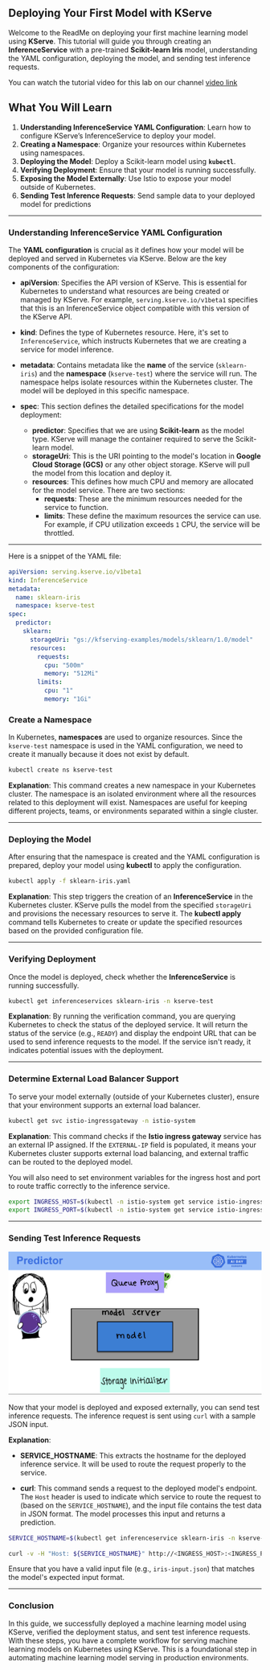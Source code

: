 ## **Deploying Your First Model with KServe**

Welcome to the ReadMe on deploying your first machine learning model using **KServe**. This tutorial will guide you through creating an **InferenceService** with a pre-trained **Scikit-learn Iris** model, understanding the YAML configuration, deploying the model, and sending test inference requests.


You can watch the tutorial video for this lab on our channel [video link](https://youtu.be/V8HtahnEQNU)

## **What You Will Learn**

1. **Understanding InferenceService YAML Configuration**: Learn how to configure KServe’s InferenceService to deploy your model.
2. **Creating a Namespace**: Organize your resources within Kubernetes using namespaces.
3. **Deploying the Model**: Deploy a Scikit-learn model using **`kubectl`**.
4. **Verifying Deployment**: Ensure that your model is running successfully.
5. **Exposing the Model Externally**: Use Istio to expose your model outside of Kubernetes.
6. **Sending Test Inference Requests**: Send sample data to your deployed model for predictions

---

### **Understanding InferenceService YAML Configuration**

The **YAML configuration** is crucial as it defines how your model will be deployed and served in Kubernetes via KServe. Below are the key components of the configuration:

- **apiVersion**: Specifies the API version of KServe. This is essential for Kubernetes to understand what resources are being created or managed by KServe. For example, `serving.kserve.io/v1beta1` specifies that this is an InferenceService object compatible with this version of the KServe API.

- **kind**: Defines the type of Kubernetes resource. Here, it's set to `InferenceService`, which instructs Kubernetes that we are creating a service for model inference.

- **metadata**: Contains metadata like the **name** of the service (`sklearn-iris`) and the **namespace** (`kserve-test`) where the service will run. The namespace helps isolate resources within the Kubernetes cluster. The model will be deployed in this specific namespace.

- **spec**: This section defines the detailed specifications for the model deployment:
  - **predictor**: Specifies that we are using **Scikit-learn** as the model type. KServe will manage the container required to serve the Scikit-learn model.
  - **storageUri**: This is the URI pointing to the model's location in **Google Cloud Storage (GCS)** or any other object storage. KServe will pull the model from this location and deploy it.
  - **resources**: This defines how much CPU and memory are allocated for the model service. There are two sections:
    - **requests**: These are the minimum resources needed for the service to function.
    - **limits**: These define the maximum resources the service can use. For example, if CPU utilization exceeds `1` CPU, the service will be throttled.

---

Here is a snippet of the YAML file:

```yaml
apiVersion: serving.kserve.io/v1beta1
kind: InferenceService
metadata:
  name: sklearn-iris
  namespace: kserve-test
spec:
  predictor:
    sklearn:
      storageUri: "gs://kfserving-examples/models/sklearn/1.0/model"
      resources:
        requests:
          cpu: "500m"
          memory: "512Mi"
        limits:
          cpu: "1"
          memory: "1Gi"
```


### **Create a Namespace**

In Kubernetes, **namespaces** are used to organize resources. Since the `kserve-test` namespace is used in the YAML configuration, we need to create it manually because it does not exist by default.


```bash
kubectl create ns kserve-test
```


**Explanation**: This command creates a new namespace in your Kubernetes cluster. The namespace is an isolated environment where all the resources related to this deployment will exist. Namespaces are useful for keeping different projects, teams, or environments separated within a single cluster.

---

### **Deploying the Model**

After ensuring that the namespace is created and the YAML configuration is prepared, deploy your model using **kubectl** to apply the configuration.

```bash
kubectl apply -f sklearn-iris.yaml
```

**Explanation**: This step triggers the creation of an **InferenceService** in the Kubernetes cluster. KServe pulls the model from the specified `storageUri` and provisions the necessary resources to serve it. The **kubectl apply** command tells Kubernetes to create or update the specified resources based on the provided configuration file.

---

### **Verifying Deployment**

Once the model is deployed, check whether the **InferenceService** is running successfully.

```bash
kubectl get inferenceservices sklearn-iris -n kserve-test
```

**Explanation**: By running the verification command, you are querying Kubernetes to check the status of the deployed service. It will return the status of the service (e.g., `READY`) and display the endpoint URL that can be used to send inference requests to the model. If the service isn't ready, it indicates potential issues with the deployment.

---

### **Determine External Load Balancer Support**

To serve your model externally (outside of your Kubernetes cluster), ensure that your environment supports an external load balancer.

```bash
kubectl get svc istio-ingressgateway -n istio-system
```

**Explanation**: This command checks if the **Istio ingress gateway** service has an external IP assigned. If the `EXTERNAL-IP` field is populated, it means your Kubernetes cluster supports external load balancing, and external traffic can be routed to the deployed model. 

You will also need to set environment variables for the ingress host and port to route traffic correctly to the inference service.

```bash
export INGRESS_HOST=$(kubectl -n istio-system get service istio-ingressgateway -o jsonpath='{.status.loadBalancer.ingress[0].ip}')
export INGRESS_PORT=$(kubectl -n istio-system get service istio-ingressgateway -o jsonpath='{.spec.ports[?(@.name=="http2")].port}')
```

---

### **Sending Test Inference Requests**

![img.png](assets/model_deployment.png)


Now that your model is deployed and exposed externally, you can send test inference requests. The inference request is sent using `curl` with a sample JSON input.

**Explanation**:
- **SERVICE_HOSTNAME**: This extracts the hostname for the deployed inference service. It will be used to route the request properly to the service.
  
- **curl**: This command sends a request to the deployed model's endpoint. The `Host` header is used to indicate which service to route the request to (based on the `SERVICE_HOSTNAME`), and the input file contains the test data in JSON format. The model processes this input and returns a prediction.



```bash
SERVICE_HOSTNAME=$(kubectl get inferenceservice sklearn-iris -n kserve-test -o jsonpath='{.status.url}' | cut -d "/" -f 3)
 ```
```bash
curl -v -H "Host: ${SERVICE_HOSTNAME}" http://<INGRESS_HOST>:<INGRESS_PORT>/v1/models/sklearn-iris:predict -d @./iris-input.json
```

Ensure that you have a valid input file (e.g., `iris-input.json`) that matches the model's expected input format.

---

### **Conclusion**

In this guide, we successfully deployed a machine learning model using KServe, verified the deployment status, and sent test inference requests. With these steps, you have a complete workflow for serving machine learning models on Kubernetes using KServe. This is a foundational step in automating machine learning model serving in production environments.
